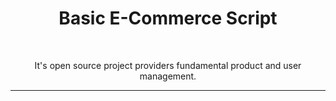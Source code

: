 <h1 align="center"> Basic E-Commerce Script </h1> <br>
<p align="center">
It's open source project providers fundamental product and user management. 

---
</p>

